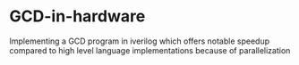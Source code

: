 # GCD-in-hardware
Implementing a GCD program in iverilog which offers notable speedup compared to high level language implementations because of parallelization
